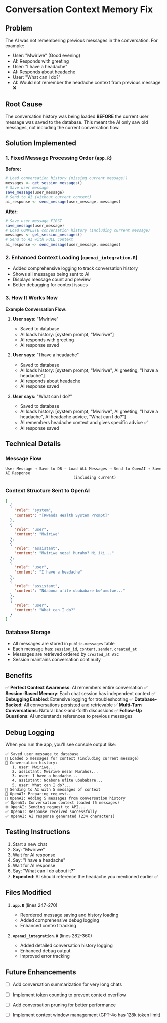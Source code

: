 # Conversation Context Memory Fix

## Problem
The AI was not remembering previous messages in the conversation. For example:
- User: "Mwiriwe" (Good evening)
- AI: Responds with greeting
- User: "I have a headache"
- AI: Responds about headache
- User: "What can I do?"
- AI: Would not remember the headache context from previous message ❌

## Root Cause
The conversation history was being loaded **BEFORE** the current user message was saved to the database. This meant the AI only saw old messages, not including the current conversation flow.

## Solution Implemented

### 1. Fixed Message Processing Order (`app.R`)
**Before:**
```r
# Load conversation history (missing current message!)
messages <- get_session_messages()
# Save user message
save_message(user_message)
# Send to AI (without current context)
ai_response <- send_message(user_message, messages)
```

**After:**
```r
# Save user message FIRST
save_message(user_message)
# Load COMPLETE conversation history (including current message)
messages <- get_session_messages()
# Send to AI with FULL context
ai_response <- send_message(user_message, messages)
```

### 2. Enhanced Context Loading (`openai_integration.R`)
- Added comprehensive logging to track conversation history
- Shows all messages being sent to AI
- Displays message count and preview
- Better debugging for context issues

### 3. How It Works Now

**Example Conversation Flow:**

1. **User says:** "Mwiriwe"
   - Saved to database
   - AI loads history: [system prompt, "Mwiriwe"]
   - AI responds with greeting
   - AI response saved

2. **User says:** "I have a headache"
   - Saved to database
   - AI loads history: [system prompt, "Mwiriwe", AI greeting, "I have a headache"]
   - AI responds about headache
   - AI response saved

3. **User says:** "What can I do?"
   - Saved to database
   - AI loads history: [system prompt, "Mwiriwe", AI greeting, "I have a headache", AI headache advice, "What can I do?"]
   - AI remembers headache context and gives specific advice ✅
   - AI response saved

## Technical Details

### Message Flow
```
User Message → Save to DB → Load ALL Messages → Send to OpenAI → Save AI Response
                              (including current)
```

### Context Structure Sent to OpenAI
```json
[
  {
    "role": "system",
    "content": "[Rwanda Health System Prompt]"
  },
  {
    "role": "user",
    "content": "Mwiriwe"
  },
  {
    "role": "assistant",
    "content": "Mwiriwe neza! Muraho? Ni iki..."
  },
  {
    "role": "user",
    "content": "I have a headache"
  },
  {
    "role": "assistant",
    "content": "Ndabona ufite ububabare bw'umutwe..."
  },
  {
    "role": "user",
    "content": "What can I do?"
  }
]
```

### Database Storage
- All messages are stored in `public.messages` table
- Each message has: `session_id`, `content`, `sender`, `created_at`
- Messages are retrieved ordered by `created_at ASC`
- Session maintains conversation continuity

## Benefits

✅ **Perfect Context Awareness**: AI remembers entire conversation
✅ **Session-Based Memory**: Each chat session has independent context
✅ **Debugging Enabled**: Extensive logging for troubleshooting
✅ **Database-Backed**: All conversations persisted and retrievable
✅ **Multi-Turn Conversations**: Natural back-and-forth discussions
✅ **Follow-Up Questions**: AI understands references to previous messages

## Debug Logging

When you run the app, you'll see console output like:
```
✅ Saved user message to database
📖 Loaded 5 messages for context (including current message)
📖 Conversation history:
   1. user: Mwiriwe...
   2. assistant: Mwiriwe neza! Muraho?...
   3. user: I have a headache...
   4. assistant: Ndabona ufite ububabare...
   5. user: What can I do?...
🤖 Sending to AI with 5 messages of context
🤖 OpenAI: Preparing request...
🤖 OpenAI: Adding 5 messages from conversation history
✅ OpenAI: Conversation context loaded (5 messages)
🌐 OpenAI: Sending request to API...
✅ OpenAI: Response received successfully
✅ OpenAI: AI response generated (234 characters)
```

## Testing Instructions

1. Start a new chat
2. Say: "Mwiriwe"
3. Wait for AI response
4. Say: "I have a headache"
5. Wait for AI response
6. Say: "What can I do about it?"
7. **Expected**: AI should reference the headache you mentioned earlier ✅

## Files Modified

1. **`app.R`** (lines 247-270)
   - Reordered message saving and history loading
   - Added comprehensive debug logging
   - Enhanced context tracking

2. **`openai_integration.R`** (lines 282-360)
   - Added detailed conversation history logging
   - Enhanced debug output
   - Improved error tracking

## Future Enhancements

- [ ] Add conversation summarization for very long chats
- [ ] Implement token counting to prevent context overflow
- [ ] Add conversation pruning for better performance
- [ ] Implement context window management (GPT-4o has 128k token limit)

